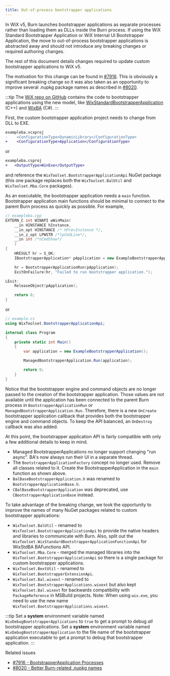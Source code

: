 ```yaml
---
title: Out-of-process bootstrapper applications
---
```


In WiX v5, Burn launches bootstrapper applications as separate processes rather than loading them as DLLs inside the Burn process. If using the WiX Standard Bootstrapper Application or WiX Internal UI Bootstrapper Application, the move to out-of-process bootstrapper applications is abstracted away and should not introduce any breaking changes or required authoring changes.

The rest of this document details changes required to update custom bootstrapper applications to WiX v5.

The motivation for this change can be found in [#7916](https://github.com/wixtoolset/issues/issues/7916). This is obviously a significant breaking change so it was also taken as an opportunity to improve several .nupkg package names as described in [#8020](https://github.com/wixtoolset/issues/issues/8020).

:::tip
The [WiX repo on GitHub](https://github.com/wixtoolset/wix) contains the code to bootstrapper applications using the new model, like [WixStandardBootstrapperApplication](https://github.com/wixtoolset/wix/blob/HEAD/src/ext/Bal/stdbas/WixStandardBootstrapperApplication.cpp) (C++) and [WixBA](https://github.com/wixtoolset/wix/tree/HEAD/src/test/burn/WixToolset.WixBA) (C#).
:::

First, the custom bootstrapper application project needs to change from DLL to EXE.

```diff
exampleba.vcxproj
-    <ConfigurationType>DynamicLibrary</ConfigurationType>
+    <ConfigurationType>Application</ConfigurationType>
```

or

```diff
exampleba.csproj
+   <OutputType>WinExe</OutputType>
```

and reference the `WixToolset.BootstrapperApplicationApi` NuGet package (this one package replaces both the `WixToolset.BalUtil` and `WixToolset.Mba.Core` packages).

As an executable, the bootstrapper application needs a `main` function. Bootstrapper application main functions should be minimal to connect to the parent Burn process as quickly as possible. For example,

```cpp
// exampleba.cpp
EXTERN_C int WINAPI wWinMain(
    __in HINSTANCE hInstance,
    __in_opt HINSTANCE /* hPrevInstance */,
    __in_z_opt LPWSTR /*lpCmdLine*/,
    __in int /*nCmdShow*/
    )
{
    HRESULT hr = S_OK;
    IBootstrapperApplication* pApplication = new ExampleBootstrapperApplication();

    hr = BootstrapperApplicationRun(pApplication);
    ExitOnFailure(hr, "Failed to run bootstrapper application.");

LExit:
    ReleaseObject(pApplication);

    return 0;
}
```

or

```cs
// example.cs
using WixToolset.BootstrapperApplicationApi;

internal class Program
{
    private static int Main()
    {
        var application = new ExampleBootstrapperApplication();

        ManagedBootstrapperApplication.Run(application);

        return 0;
    }
}
```

Notice that the bootstrapper engine and command objects are no longer passed to the creation of the bootstrapper application. Those values are not available until the application has been connected to the parent Burn process in `BootstrapperApplicationRun` or `ManagedBootstrapperApplication.Run`. Therefore, there is a new `OnCreate` bootstrapper application callback that provides both the bootstrapper engine and command objects. To keep the API balanced, an `OnDestroy` callback was also added.

At this point, the bootstrapper application API is fairly compatible with only a few additional details to keep in mind.

* Managed BootstrapperApplications no longer support changing "run async". BA's now always run their UI in a separate thread.
* The `BootstrapperApplicationFactory` concept no longer used. Remove all classes related to it. Create the BootstrapperApplication in the `main` function as shown above.
* `BalBaseBootstrapperApplication.h` was renamed to `BootstrapperApplicationBase.h`.
* `CBalBaseBootstrapperApplication` was deprecated, use `CBootstrapperApplicationBase` instead.

To take advantage of the breaking change, we took the opportunity to improve the names of many NuGet packages related to custom bootstrapper applications:

* `WixToolset.BalUtil` - renamed to `WixToolset.BootstrapperApplicationApi` to provide the native headers and libraries to communicate with Burn. Also, split out the `WixToolset.WixStandardBootstrapperApplicationFunctionApi` for WixStdBA BAFunctions API.
* `WixToolset.Mba.Core` - merged the managed libraries into the `WixToolset.BootstrapperApplicationApi` so there is a single package for custom bootstrapper applications.
* `WixToolset.BextUtil` - renamed to `WixToolset.BootstrapperExtensionApi`.
* `WixToolset.Bal.wixext` - renamed to `WixToolset.BootstrapperApplications.wixext` but also kept `WixToolset.Bal.wixext` for backwards compatibility with `PackageReference` in MSBuild projects. Note: When using `wix.exe`, you need to use the new name `WixToolset.BootstrapperApplications.wixext`.


:::tip
Set a **system** environment variable named `WixDebugBootstrapperApplications` to `true` to get a prompt to debug _all_ bootstrapper applications. Set a **system** environment variable named `WixDebugBootstrapperApplication` to the file name of the bootstrapper application executable to get a prompt to debug that bootstrapper application.
:::


Related issues

* [#7916 - BootstrapperApplication Processes](https://github.com/wixtoolset/issues/issues/7916)
* [#8020 - Better Burn-related .nupkg names](https://github.com/wixtoolset/issues/issues/8020)
